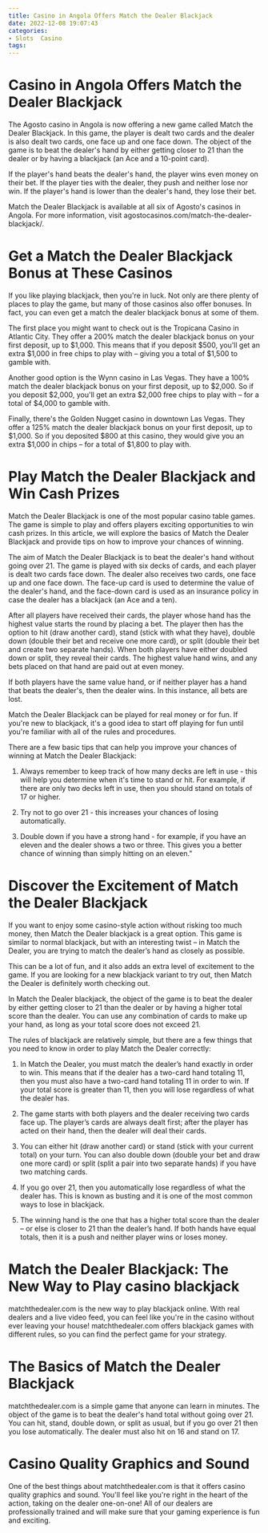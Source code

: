 ```yaml
---
title: Casino in Angola Offers Match the Dealer Blackjack
date: 2022-12-08 19:07:43
categories:
- Slots  Casino
tags:
---
```



#  Casino in Angola Offers Match the Dealer Blackjack

The Agosto casino in Angola is now offering a new game called Match the Dealer Blackjack. In this game, the player is dealt two cards and the dealer is also dealt two cards, one face up and one face down. The object of the game is to beat the dealer's hand by either getting closer to 21 than the dealer or by having a blackjack (an Ace and a 10-point card).

If the player's hand beats the dealer's hand, the player wins even money on their bet. If the player ties with the dealer, they push and neither lose nor win. If the player's hand is lower than the dealer's hand, they lose their bet.

Match the Dealer Blackjack is available at all six of Agosto's casinos in Angola. For more information, visit agostocasinos.com/match-the-dealer-blackjack/.

#  Get a Match the Dealer Blackjack Bonus at These Casinos

If you like playing blackjack, then you're in luck. Not only are there plenty of places to play the game, but many of those casinos also offer bonuses. In fact, you can even get a match the dealer blackjack bonus at some of them.

The first place you might want to check out is the Tropicana Casino in Atlantic City. They offer a 200% match the dealer blackjack bonus on your first deposit, up to $1,000. This means that if you deposit $500, you'll get an extra $1,000 in free chips to play with – giving you a total of $1,500 to gamble with.

Another good option is the Wynn casino in Las Vegas. They have a 100% match the dealer blackjack bonus on your first deposit, up to $2,000. So if you deposit $2,000, you'll get an extra $2,000 free chips to play with – for a total of $4,000 to gamble with.

Finally, there's the Golden Nugget casino in downtown Las Vegas. They offer a 125% match the dealer blackjack bonus on your first deposit, up to $1,000. So if you deposited $800 at this casino, they would give you an extra $1,000 in chips – for a total of $1,800 to play with.

#  Play Match the Dealer Blackjack and Win Cash Prizes

Match the Dealer Blackjack is one of the most popular casino table games. The game is simple to play and offers players exciting opportunities to win cash prizes. In this article, we will explore the basics of Match the Dealer Blackjack and provide tips on how to improve your chances of winning.

The aim of Match the Dealer Blackjack is to beat the dealer's hand without going over 21. The game is played with six decks of cards, and each player is dealt two cards face down. The dealer also receives two cards, one face up and one face down. The face-up card is used to determine the value of the dealer's hand, and the face-down card is used as an insurance policy in case the dealer has a blackjack (an Ace and a ten).

After all players have received their cards, the player whose hand has the highest value starts the round by placing a bet. The player then has the option to hit (draw another card), stand (stick with what they have), double down (double their bet and receive one more card), or split (double their bet and create two separate hands). When both players have either doubled down or split, they reveal their cards. The highest value hand wins, and any bets placed on that hand are paid out at even money.

If both players have the same value hand, or if neither player has a hand that beats the dealer's, then the dealer wins. In this instance, all bets are lost.

Match the Dealer Blackjack can be played for real money or for fun. If you're new to blackjack, it's a good idea to start off playing for fun until you're familiar with all of the rules and procedures.

There are a few basic tips that can help you improve your chances of winning at Match the Dealer Blackjack:

1) Always remember to keep track of how many decks are left in use - this will help you determine when it's time to stand or hit. For example, if there are only two decks left in use, then you should stand on totals of 17 or higher.

2) Try not to go over 21 - this increases your chances of losing automatically.

3) Double down if you have a strong hand - for example, if you have an eleven and the dealer shows a two or three. This gives you a better chance of winning than simply hitting on an eleven."

#  Discover the Excitement of Match the Dealer Blackjack

If you want to enjoy some casino-style action without risking too much money, then Match the Dealer blackjack is a great option. This game is similar to normal blackjack, but with an interesting twist – in Match the Dealer, you are trying to match the dealer’s hand as closely as possible.

This can be a lot of fun, and it also adds an extra level of excitement to the game. If you are looking for a new blackjack variant to try out, then Match the Dealer is definitely worth checking out.

In Match the Dealer blackjack, the object of the game is to beat the dealer by either getting closer to 21 than the dealer or by having a higher total score than the dealer. You can use any combination of cards to make up your hand, as long as your total score does not exceed 21.

The rules of blackjack are relatively simple, but there are a few things that you need to know in order to play Match the Dealer correctly:

1. In Match the Dealer, you must match the dealer’s hand exactly in order to win. This means that if the dealer has a two-card hand totaling 11, then you must also have a two-card hand totaling 11 in order to win. If your total score is greater than 11, then you will lose regardless of what the dealer has.

2. The game starts with both players and the dealer receiving two cards face up. The player’s cards are always dealt first; after the player has acted on their hand, then the dealer will deal their cards.

3. You can either hit (draw another card) or stand (stick with your current total) on your turn. You can also double down (double your bet and draw one more card) or split (split a pair into two separate hands) if you have two matching cards.

4. If you go over 21, then you automatically lose regardless of what the dealer has. This is known as busting and it is one of the most common ways to lose in blackjack.

5. The winning hand is the one that has a higher total score than the dealer – or else is closer to 21 than the dealer’s hand. If both hands have equal totals, then it is a push and neither player wins or loses money.

#  Match the Dealer Blackjack: The New Way to Play casino blackjack

matchthedealer.com is the new way to play blackjack online. With real dealers and a live video feed, you can feel like you're in the casino without ever leaving your house! matchthedealer.com offers blackjack games with different rules, so you can find the perfect game for your strategy.

# The Basics of Match the Dealer Blackjack

matchthedealer.com is a simple game that anyone can learn in minutes. The object of the game is to beat the dealer's hand total without going over 21. You can hit, stand, double down, or split as usual, but if you go over 21 then you lose automatically. The dealer must also hit on 16 and stand on 17.

# Casino Quality Graphics and Sound

One of the best things about matchthedealer.com is that it offers casino quality graphics and sound. You'll feel like you're right in the heart of the action, taking on the dealer one-on-one! All of our dealers are professionally trained and will make sure that your gaming experience is fun and exciting.
